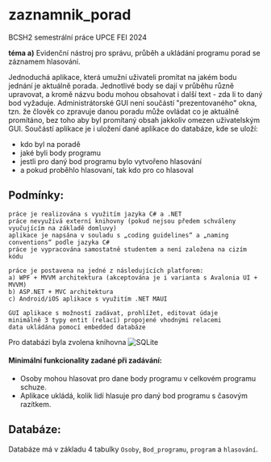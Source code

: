 # zaznamnik_porad
BCSH2 semestrální práce UPCE FEI 2024

**téma a)**
 Evidenční nástroj pro správu, průběh a ukládání programu porad se záznamem hlasování.

Jednoduchá aplikace, která umužní uživateli promítat na jakém bodu jednání je aktuálně porada. Jednotlivé body se dají v průběhu různě upravovat, a kromě názvu bodu mohou obsahovat i další text - zda li to daný bod vyžaduje. Administrátorské GUI není součástí "prezentovaného" okna, tzn. že člověk co zpravuje danou poradu může ovládat co je aktuálně promítáno, bez toho aby byl promítaný obsah jakkoliv omezen uživatelským GUI. Součástí aplikace je i uložení dané aplikace do databáze, kde se uloží:
 - kdo byl na poradě
 - jaké byli body programu
 - jestli pro daný bod programu bylo vytvořeno hlasování
 - a pokud proběhlo hlasovaní, tak kdo pro co hlasoval

## Podmínky: 
    práce je realizována s využitím jazyka C# a .NET
    práce nevyužívá externí knihovny (pokud nejsou předem schváleny vyučujícím na základě domluvy)
    aplikace je napsána v souladu s „coding guidelines“ a „naming conventions“ podle jazyka C#
    práce je vypracována samostatně studentem a není založena na cizím kódu
    
    práce je postavena na jedné z následujících platforem:
    a) WPF + MVVM architektura (akceptována je i varianta s Avalonia UI + MVVM)
    b) ASP.NET + MVC architektura
    c) Android/iOS aplikace s využitím .NET MAUI

    GUI aplikace s možností zadávat, prohlížet, editovat údaje
    minimálně 3 typy entit (relací) propojené vhodnými relacemi
    data ukládána pomocí embedded databáze
Pro databázi byla zvolena knihovna ![SQLite](https://learn.microsoft.com/cs-cz/dotnet/standard/data/sqlite/?tabs=netcore-cli)

#### Minimální funkcionality zadané při zadávání:
- Osoby mohou hlasovat pro dane body programu v celkovém programu schuze.
- Aplikace ukládá, kolik lidí hlasuje pro daný bod programu s časovým razítkem.

## Databáze:

Databáze má v základu 4 tabulky `Osoby`, `Bod_programu`, `program` a `hlasování`.








